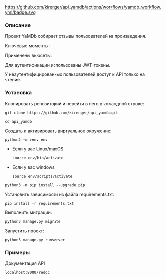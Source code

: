 https://github.com/kirenger/api_yamdb/actions/workflows/yamdb_workflow.yml/badge.svg

### Описание

Проект YaMDb собирает отзывы пользователей на произведения.

Ключевые моменты:

Применены вьюсеты.

Для аутентификации использованы JWT-токены.

У неаутентифицированных пользователей доступ к API только на чтение.


### Установка

Клонировать репозиторий и перейти в него в командной строке:

```
git clone https://github.com/kirenger/api_yamdb.git
```

```
cd api_yamdb
```

Cоздать и активировать виртуальное окружение:

```
python3 -m venv env
```

* Если у вас Linux/macOS

    ```
    source env/bin/activate
    ```

* Если у вас windows

    ```
    source env/scripts/activate
    ```

```
python3 -m pip install --upgrade pip
```

Установить зависимости из файла requirements.txt:

```
pip install -r requirements.txt
```

Выполнить миграции:

```
python3 manage.py migrate
```

Запустить проект:

```
python3 manage.py runserver
```

### Примеры

Документация API

```
localhost:8000/redoc
```
